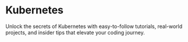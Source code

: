 # Kubernetes
Unlock the secrets of Kubernetes with easy-to-follow tutorials, real-world projects, and insider tips that elevate your coding journey. 
